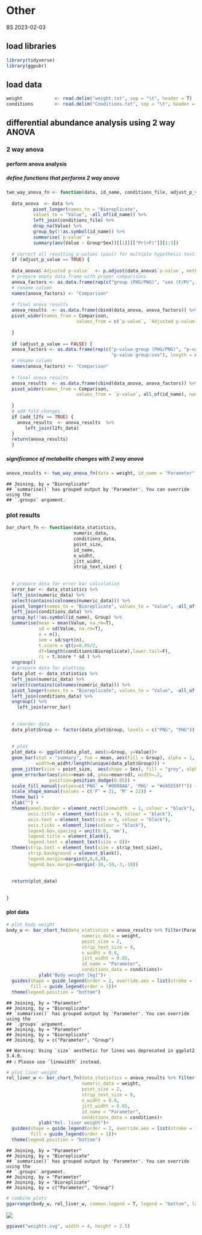 Other
================
BS
2023-02-03

## load libraries

``` r
library(tidyverse)
library(ggpubr)
```

## load data

``` r
weight            <- read.delim("weight.txt", sep = "\t", header = T) 
conditions        <- read.delim("Conditions.txt", sep = "\t", header = T)
```

## differential abundance analysis using 2 way ANOVA

### 2 way anova

#### perform anova analysis

##### define functions that performs 2 way anova

``` r
two_way_anova_fn <- function(data, id_name, conditions_file, adjust_p_value, p_adj_method, l2fc_data, add_l2fc) {
  
  data_anova  <- data %>% 
          pivot_longer(names_to = "Bioreplicate", 
          values_to = "Value", -all_of(id_name)) %>% 
          left_join(conditions_file) %>% 
          drop_na(Value) %>% 
          group_by(!!as.symbol(id_name)) %>% 
          summarise(`p-value` = 
          summary(aov(Value ~ Group*Sex))[[1]][["Pr(>F)"]][1:3]) 
  
  # correct all resulting p-values (pool) for multiple hypothesis testing
  if (adjust_p_value == TRUE) {
    
  data_anova$`Adjusted p-value`  <- p.adjust(data_anova$`p-value`, method = p_adj_method)
  # prepare empty data frame with proper comparisons
  anova_factors <- as.data.frame(rep(c("group (PHG/PNG)", "sex (F/M)", "group:sex"), length = nrow(data_anova)))
  # rename column 
  names(anova_factors) <- "Comparison"
  
  # final anova results
  anova_results  <- as.data.frame(cbind(data_anova, anova_factors)) %>% 
  pivot_wider(names_from = Comparison, 
                          values_from = c(`p-value`, `Adjusted p-value`), all_of(id_name), names_sep = " ") 
    
  }
  
  if (adjust_p_value == FALSE) {
  anova_factors <- as.data.frame(rep(c("p-value group (PHG/PNG)", "p-value sex (F/M)", 
                                       "p-value group:sex"), length = nrow(data_anova)))
  # rename column 
  names(anova_factors) <- "Comparison"
  
  # final anova results
  anova_results  <- as.data.frame(cbind(data_anova, anova_factors)) %>% 
  pivot_wider(names_from = Comparison, 
                          values_from = `p-value`, all_of(id_name), names_sep = " ") 
    
  }
  # add fold changes
  if (add_l2fc == TRUE) {
    anova_results  <- anova_results  %>% 
       left_join(l2fc_data)
  }
  return(anova_results)
  }
```

##### significance of metabolite changes with 2 way anova

``` r
anova_results <- two_way_anova_fn(data = weight, id_name = "Parameter", conditions_file = conditions, adjust_p_value = F,  add_l2fc = F)
```

    ## Joining, by = "Bioreplicate"
    ## `summarise()` has grouped output by 'Parameter'. You can override using the
    ## `.groups` argument.

### plot results

``` r
bar_chart_fn <- function(data_statistics, 
                         numeric_data,
                         conditions_data,
                         point_size,
                         id_name,
                         n_widht,
                         jitt_widht,
                         strip_text_size) {
  
  
  # prepare data for error bar calculation
  error_bar <- data_statistics %>% 
  left_join(numeric_data) %>% 
  select(contains(colnames(numeric_data))) %>% 
  pivot_longer(names_to = "Bioreplicate", values_to = "Value", -all_of(id_name)) %>% 
  left_join(conditions_data) %>% 
  group_by(!!as.symbol(id_name), Group) %>% 
  summarise(mean = mean(Value, na.rm=T), 
            sd = sd(Value, na.rm=T), 
            n = n(),
            sem = sd/sqrt(n),
            t.score = qt(p=0.05/2, 
            df=length(conditions$Bioreplicate),lower.tail=F), 
            ci = t.score * sd ) %>% 
  ungroup()
  # prepare data for plotting
  data_plot <- data_statistics %>% 
  left_join(numeric_data) %>% 
  select(contains(colnames(numeric_data))) %>%  
  pivot_longer(names_to = "Bioreplicate", values_to = "Value", -all_of(id_name)) %>% 
  left_join(conditions_data) %>% 
  ungroup() %>% 
    left_join(error_bar) 
  
  
  # reorder data
  data_plot$Group <- factor(data_plot$Group, levels = c("PNG", "PHG"))
  
  
  # plot
  plot_data <- ggplot(data_plot, aes(x=Group, y=Value))+
  geom_bar(stat = "summary", fun = mean, aes(fill = Group), alpha = 1, color = "black", lwd=0.15,
           width=n_widht/length(unique(data_plot$Group))) + 
  geom_jitter(size = point_size,  aes(shape = Sex), fill = "grey", alpha = 0.8, stroke =0.25, width = jitt_widht)+
  geom_errorbar(aes(ymin=mean-sd, ymax=mean+sd), width=.2,
                position=position_dodge(0.05)) +
  scale_fill_manual(values=c('PNG' = "#0088AA", 'PHG' = "#e95559ff")) +
  scale_shape_manual(values = c('F' = 21, 'M' = 22)) + 
  theme_bw() +
  xlab("") +
  theme(panel.border = element_rect(linewidth  = 1, colour = "black"),
        axis.title = element_text(size = 9, colour = "black"),
        axis.text = element_text(size = 9, colour = "black"),
        axis.ticks = element_line(colour = "black"),
        legend.box.spacing = unit(0.8, 'mm'), 
        legend.title = element_blank(), 
        legend.text = element_text(size = 8))+
  theme(strip.text = element_text(size = strip_text_size),
        strip.background = element_blank(),
        legend.margin=margin(0,0,0,0), 
        legend.box.margin=margin(-10,-10,-3,-10)) 
  
  
  return(plot_data)
 
 
}
```

#### plot data

``` r
# plot body weight
body_w <- bar_chart_fn(data_statistics = anova_results %>% filter(Parameter == "Body weight (kg)"),
                            numeric_data = weight, 
                            point_size = 2, 
                            strip_text_size = 9,
                            n_widht = 0.8, 
                            jitt_widht = 0.05,
                            id_name = "Parameter", 
                            conditions_data = conditions)+
            ylab("Body weight [kg]")+
  guides(shape = guide_legend(order = 2, override.aes = list(stroke = 1, shape  = c(1,0))),
         fill = guide_legend(order = 1))+
  theme(legend.position = "bottom")
```

    ## Joining, by = "Parameter"
    ## Joining, by = "Bioreplicate"
    ## `summarise()` has grouped output by 'Parameter'. You can override using the
    ## `.groups` argument.
    ## Joining, by = "Parameter"
    ## Joining, by = "Bioreplicate"
    ## Joining, by = c("Parameter", "Group")

    ## Warning: Using `size` aesthetic for lines was deprecated in ggplot2 3.4.0.
    ## ℹ Please use `linewidth` instead.

``` r
# plot liver weight
rel_liver_w <- bar_chart_fn(data_statistics = anova_results %>% filter(Parameter == "Rel_liver_weight"),
                            numeric_data = weight, 
                            point_size = 2, 
                            strip_text_size = 9,
                            n_widht = 0.8, 
                            jitt_widht = 0.05,
                            id_name = "Parameter", 
                            conditions_data = conditions)+
            ylab("Rel. liver weight")+
  guides(shape = guide_legend(order = 2, override.aes = list(stroke = 1, shape  = c(1,0))),
         fill = guide_legend(order = 1))+
  theme(legend.position = "bottom")
```

    ## Joining, by = "Parameter"
    ## Joining, by = "Bioreplicate"
    ## `summarise()` has grouped output by 'Parameter'. You can override using the
    ## `.groups` argument.
    ## Joining, by = "Parameter"
    ## Joining, by = "Bioreplicate"
    ## Joining, by = c("Parameter", "Group")

``` r
# combine plots
ggarrange(body_w, rel_liver_w, common.legend = T, legend = "bottom", labels = c("A", "B"), font.label = list(size = 17))
```

![](general_files/figure-gfm/unnamed-chunk-5-1.png)<!-- -->

``` r
ggsave("weights.svg", width = 4, height = 2.5)
```
